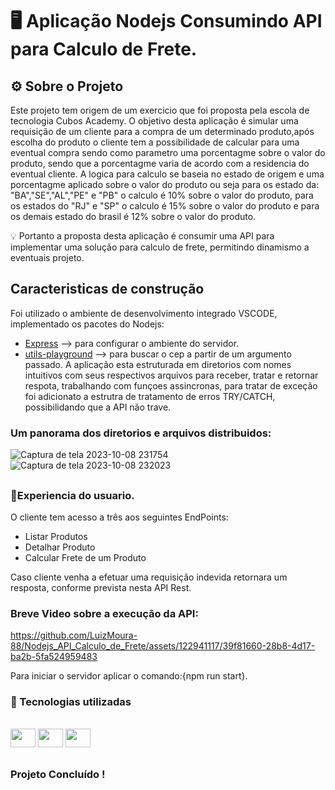 # 🖥️ Aplicação Nodejs Consumindo API para Calculo de Frete. 

## ⚙️ Sobre o Projeto
Este projeto tem origem de um exercicio que foi proposta pela escola de tecnologia Cubos Academy.
O objetivo desta aplicação é simular uma requisição de um cliente para a compra de um determinado produto,após escolha do produto o cliente tem a
 possibilidade de calcular para uma eventual compra sendo como parametro uma porcentagme sobre o valor do produto, sendo que a porcentagme varia de acordo com a residencia do eventual cliente.
A logica para calculo se baseia no estado de origem e uma porcentagme aplicado sobre o valor do produto ou seja para os estado da: "BA","SE","AL","PE" e "PB" o
calculo é 10% sobre o valor do produto, para os estados do "RJ" e "SP" o calculo é 15% sobre o valor do produto e para os demais estado do brasil é 12% sobre o valor do produto.

💡 Portanto a proposta desta aplicação é consumir uma API para implementar uma solução para calculo de frete, permitindo dinamismo a eventuais projeto.
##
## Caracteristicas de construção
Foi utilizado o ambiente de desenvolvimento integrado VSCODE, implementado os pacotes do Nodejs:
- [Express](https://www.npmjs.com/package/express) --> para configurar o ambiente do servidor.
- [utils-playground](https://www.npmjs.com/package/utils-playground) --> para buscar o cep a partir de um argumento passado.
A aplicação esta estruturada em diretorios com nomes intuitivos com seus respectivos arquivos para receber, tratar e retornar respota, trabalhando com funçoes assincronas, para  tratar de
exceção foi adicionato a estrutra de tratamento de erros TRY/CATCH, possibilidando que a API não trave.
### Um panorama dos diretorios e arquivos distribuidos:

![Captura de tela 2023-10-08 231754](https://github.com/LuizMoura-88/Nodejs_API_Calculo_de_Frete/assets/122941117/f7a09685-23bc-4b05-9f27-733e2ac45b42)
![Captura de tela 2023-10-08 232023](https://github.com/LuizMoura-88/Nodejs_API_Calculo_de_Frete/assets/122941117/424a0547-48ed-4671-a455-7acc00224dfc)
##
### 📱Experiencia do usuario.
O cliente tem acesso a três aos seguintes EndPoints:
 - Listar Produtos
 - Detalhar Produto
 - Calcular Frete de um Produto

Caso cliente venha a efetuar uma requisição indevida retornara um resposta, conforme prevista nesta API Rest.

### Breve Video sobre a execução da API:



https://github.com/LuizMoura-88/Nodejs_API_Calculo_de_Frete/assets/122941117/39f81660-28b8-4d17-ba2b-5fa524959483




Para iniciar o servidor aplicar o comando:{npm run start}.
      
### 📝 Tecnologias utilizadas
<div style="display: inline_block"><br>
  <img  height="30" width ="40" src="https://cdn.jsdelivr.net/gh/devicons/devicon/icons/javascript/javascript-original.svg" />
  <img height="30" width ="40" src="https://cdn.jsdelivr.net/gh/devicons/devicon/icons/nodejs/nodejs-plain.svg" />
  <img height="30" width ="40"  src="https://cdn.jsdelivr.net/gh/devicons/devicon/icons/npm/npm-original-wordmark.svg" />                          
</div>

##

### Projeto Concluído !
